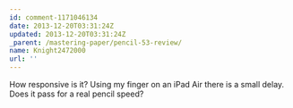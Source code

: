 ```yaml
---
id: comment-1171046134
date: 2013-12-20T03:31:24Z
updated: 2013-12-20T03:31:24Z
_parent: /mastering-paper/pencil-53-review/
name: Knight2472000
url: ''
---
```


How responsive is it? Using my finger on an iPad Air there is a small
delay. Does it pass for a real pencil speed?
